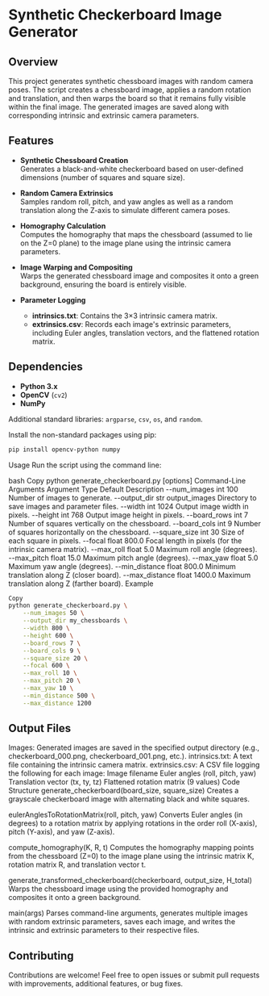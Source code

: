 # Synthetic Checkerboard Image Generator

## Overview

This project generates synthetic chessboard images with random camera poses. The script creates a chessboard image, applies a random rotation and translation, and then warps the board so that it remains fully visible within the final image. The generated images are saved along with corresponding intrinsic and extrinsic camera parameters.

## Features

- **Synthetic Chessboard Creation**  
  Generates a black-and-white checkerboard based on user-defined dimensions (number of squares and square size).

- **Random Camera Extrinsics**  
  Samples random roll, pitch, and yaw angles as well as a random translation along the Z-axis to simulate different camera poses.

- **Homography Calculation**  
  Computes the homography that maps the chessboard (assumed to lie on the Z=0 plane) to the image plane using the intrinsic camera parameters.

- **Image Warping and Compositing**  
  Warps the generated chessboard image and composites it onto a green background, ensuring the board is entirely visible.

- **Parameter Logging**  
  - **intrinsics.txt**: Contains the 3×3 intrinsic camera matrix.
  - **extrinsics.csv**: Records each image's extrinsic parameters, including Euler angles, translation vectors, and the flattened rotation matrix.

## Dependencies

- **Python 3.x**
- **OpenCV** (`cv2`)
- **NumPy**

Additional standard libraries: `argparse`, `csv`, `os`, and `random`.

Install the non-standard packages using pip:
```bash
pip install opencv-python numpy
```
Usage
Run the script using the command line:

bash
Copy
python generate_checkerboard.py [options]
Command-Line Arguments
Argument	Type	Default	Description
--num_images	int	100	Number of images to generate.
--output_dir	str	output_images	Directory to save images and parameter files.
--width	int	1024	Output image width in pixels.
--height	int	768	Output image height in pixels.
--board_rows	int	7	Number of squares vertically on the chessboard.
--board_cols	int	9	Number of squares horizontally on the chessboard.
--square_size	int	30	Size of each square in pixels.
--focal	float	800.0	Focal length in pixels (for the intrinsic camera matrix).
--max_roll	float	5.0	Maximum roll angle (degrees).
--max_pitch	float	15.0	Maximum pitch angle (degrees).
--max_yaw	float	5.0	Maximum yaw angle (degrees).
--min_distance	float	800.0	Minimum translation along Z (closer board).
--max_distance	float	1400.0	Maximum translation along Z (farther board).
Example
```bash
Copy
python generate_checkerboard.py \
    --num_images 50 \
    --output_dir my_chessboards \
    --width 800 \
    --height 600 \
    --board_rows 7 \
    --board_cols 9 \
    --square_size 20 \
    --focal 600 \
    --max_roll 10 \
    --max_pitch 20 \
    --max_yaw 10 \
    --min_distance 500 \
    --max_distance 1200
```
## Output Files
Images: Generated images are saved in the specified output directory (e.g., checkerboard_000.png, checkerboard_001.png, etc.).
intrinsics.txt: A text file containing the intrinsic camera matrix.
extrinsics.csv: A CSV file logging the following for each image:
Image filename
Euler angles (roll, pitch, yaw)
Translation vector (tx, ty, tz)
Flattened rotation matrix (9 values)
Code Structure
generate_checkerboard(board_size, square_size)
Creates a grayscale checkerboard image with alternating black and white squares.

eulerAnglesToRotationMatrix(roll, pitch, yaw)
Converts Euler angles (in degrees) to a rotation matrix by applying rotations in the order roll (X-axis), pitch (Y-axis), and yaw (Z-axis).

compute_homography(K, R, t)
Computes the homography mapping points from the chessboard (Z=0) to the image plane using the intrinsic matrix K, rotation matrix R, and translation vector t.

generate_transformed_checkerboard(checkerboard, output_size, H_total)
Warps the chessboard image using the provided homography and composites it onto a green background.

main(args)
Parses command-line arguments, generates multiple images with random extrinsic parameters, saves each image, and writes the intrinsic and extrinsic parameters to their respective files.

## Contributing
Contributions are welcome! Feel free to open issues or submit pull requests with improvements, additional features, or bug fixes.
